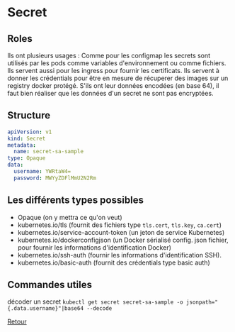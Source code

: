 # Secret
## Roles
Ils ont plusieurs usages :
Comme pour les configmap les secrets sont utilisés par les pods comme variables d'environnement ou comme fichiers.
Ils servent aussi pour les ingress pour fournir les certificats.
Ils servent à donner les crédentials pour être en mesure de récuperer des images sur un registry docker protégé.
S'ils ont leur données encodées (en base 64), il faut bien réaliser que les données d'un secret ne sont pas encryptées.

## Structure
```yaml
apiVersion: v1
kind: Secret
metadata:
  name: secret-sa-sample
type: Opaque
data:
  username: YWRtaW4=
  password: MWYyZDFlMmU2N2Rm  
```
## Les différents types possibles
- Opaque (on y mettra ce qu'on veut) 
- kubernetes.io/tls (fournit des fichiers type `tls.cert`, `tls.key`, `ca.cert`)
- kubernetes.io/service-account-token (un jeton de service Kubernetes)
- kubernetes.io/dockerconfigjson (un Docker sérialisé config. json fichier, pour fournir les informations d'identification Docker) 
- kubernetes.io/ssh-auth (fournir les informations d'identification SSH).
- kubernetes.io/basic-auth (fournit des crédentials type basic auth)
## Commandes utiles
décoder un secret
`kubectl get secret secret-sa-sample -o jsonpath="{.data.username}"|base64 --decode`

[Retour](https://obeyler.github.io/Formation-K8S/)
